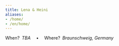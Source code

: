 ```yaml
---
title: Lena & Heini
aliases:
- /home/
- /en/home/
---
```


When?&ensp;<em><time>TBA</time></em>
&emsp;•&emsp;
Where?&ensp;<em>Braunschweig, Germany</em>
